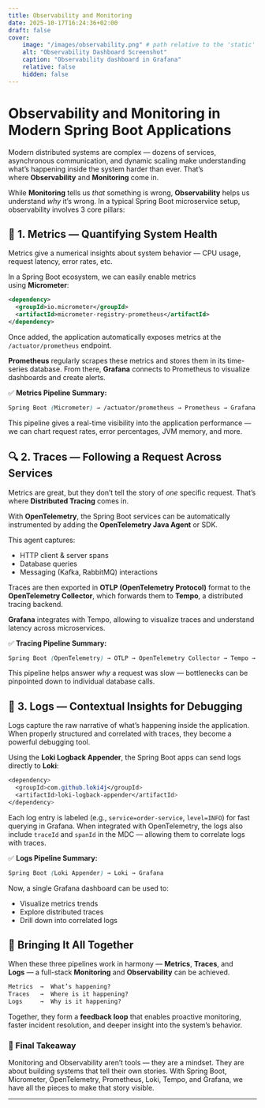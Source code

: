 ```yaml
---
title: Observability and Monitoring
date: 2025-10-17T16:24:36+02:00
draft: false
cover:
    image: "/images/observability.png" # path relative to the 'static' folder
    alt: "Observability Dashboard Screenshot"
    caption: "Observability dashboard in Grafana"
    relative: false
    hidden: false
---
```

# Observability and Monitoring in Modern Spring Boot Applications

Modern distributed systems are complex — dozens of services, asynchronous
communication, and dynamic scaling make understanding what’s happening inside
the system harder than ever. That’s where **Observability** and **Monitoring**
come in.

While **Monitoring** tells us _that_ something is wrong, **Observability** helps
us understand _why_ it’s wrong. In a typical Spring Boot microservice setup,
observability involves 3 core pillars:

## 🧭 1. Metrics — Quantifying System Health

Metrics give a numerical insights about system behavior — CPU usage, request latency, error rates, etc.

In a Spring Boot ecosystem, we can easily enable metrics using **Micrometer**:

```xml
<dependency>
  <groupId>io.micrometer</groupId>
  <artifactId>micrometer-registry-prometheus</artifactId>
</dependency>
```

Once added, the application automatically exposes metrics at the
`/actuator/prometheus` endpoint.

**Prometheus** regularly scrapes these metrics and stores them in its
time-series database. From there, **Grafana** connects to Prometheus to
visualize dashboards and create alerts.

✅ **Metrics Pipeline Summary:**

```scss
Spring Boot (Micrometer) → /actuator/prometheus → Prometheus → Grafana
```

This pipeline gives a real-time visibility into the application performance — we
can chart request rates, error percentages, JVM memory, and more.

## 🔍 2. Traces — Following a Request Across Services

Metrics are great, but they don’t tell the story of _one_ specific request.
That’s where **Distributed Tracing** comes in.

With **OpenTelemetry**, the Spring Boot services can be automatically
instrumented by adding the **OpenTelemetry Java Agent** or SDK.

This agent captures:

- HTTP client & server spans
- Database queries
- Messaging (Kafka, RabbitMQ) interactions

Traces are then exported in **OTLP (OpenTelemetry Protocol)** format to the
**OpenTelemetry Collector**, which forwards them to **Tempo**, a distributed
tracing backend.

**Grafana** integrates with Tempo, allowing to visualize traces and understand
latency across microservices.

✅ **Tracing Pipeline Summary:**

```scss
Spring Boot (OpenTelemetry) → OTLP → OpenTelemetry Collector → Tempo → Grafana
```

This pipeline helps answer _why_ a request was slow — bottlenecks can be
pinpointed down to individual database calls.

## 🧾 3. Logs — Contextual Insights for Debugging

Logs capture the raw narrative of what’s happening inside the application. When
properly structured and correlated with traces, they become a powerful debugging
tool.

Using the **Loki Logback Appender**, the Spring Boot apps can send logs directly
to **Loki**:

```scss
<dependency>
  <groupId>com.github.loki4j</groupId>
  <artifactId>loki-logback-appender</artifactId>
</dependency>
```

Each log entry is labeled (e.g., `service=order-service`, `level=INFO`) for fast
querying in Grafana. When integrated with OpenTelemetry, the logs also include
`traceId` and `spanId` in the MDC — allowing them to correlate logs with traces.

✅ **Logs Pipeline Summary:**

```scss
Spring Boot (Loki Appender) → Loki → Grafana
```

Now, a single Grafana dashboard can be used to:

- Visualize metrics trends
- Explore distributed traces
- Drill down into correlated logs

## 🎯 Bringing It All Together

When these three pipelines work in harmony — **Metrics**, **Traces**, and
**Logs** — a full-stack **Monitoring** and **Observability** can be achieved.

```scss
Metrics  →  What’s happening?
Traces   →  Where is it happening?
Logs     →  Why is it happening?
```

Together, they form a **feedback loop** that enables proactive monitoring,
faster incident resolution, and deeper insight into the system’s behavior.

### 🚀 Final Takeaway

Monitoring and Observability aren’t tools — they are a mindset. They are about
building systems that tell their own stories. With Spring Boot, Micrometer,
OpenTelemetry, Prometheus, Loki, Tempo, and Grafana, we have all the pieces to
make that story visible.

---
